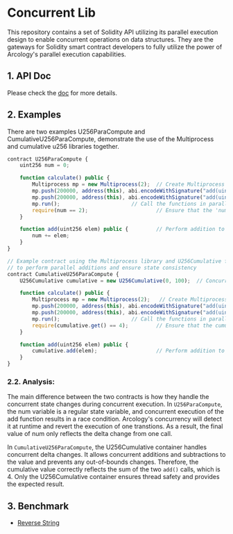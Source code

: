 # Concurrent Lib 
This repository contains a set of Solidity API utilizing its parallel execution design to enable concurrent operations on data structures. They are the gateways for Solidity smart contract developers to fully utilize the power of Arcology's parallel execution capabilities.

## 1. API Doc
Please check the [doc](https://doc.arcology.network/concurrent-programming-guide/) for more details.

## 2. Examples

There are two examples  U256ParaCompute and CumulativeU256ParaCompute, demonstrate the use of the Multiprocess and cumulative u256 libraries together.

```js
contract U256ParaCompute {
    uint256 num = 0;

    function calculate() public {     
        Multiprocess mp = new Multiprocess(2);  // Create Multiprocess instance with 2 threads
        mp.push(200000, address(this), abi.encodeWithSignature("add(uint256)", 2)); 
        mp.push(200000, address(this), abi.encodeWithSignature("add(uint256)", 2));
        mp.run(); 			            // Call the functions in parallel
        require(num == 2);                      // Ensure that the 'num' variable is 2
    }

    function add(uint256 elem) public {         // Perform addition to the 'num' variable
        num += elem;
    }  
}
```
```js
// Example contract using the Multiprocess library and U256Cumulative for cumulative operations
// to perform parallel additions and ensure state consistency
contract CumulativeU256ParaCompute {
    U256Cumulative cumulative = new U256Cumulative(0, 100);  // Concurrent uint256

    function calculate() public {       
        Multiprocess mp = new Multiprocess(2);   // Create Multiprocess instance with 2 threads
        mp.push(200000, address(this), abi.encodeWithSignature("add(uint256)", 2));     
        mp.push(200000, address(this), abi.encodeWithSignature("add(uint256)", 2));   
        mp.run();   					// Call the functions in parallel
        require(cumulative.get() == 4);         // Ensure that the cumulative value is 4
    }

    function add(uint256 elem) public { 
        cumulative.add(elem);                   // Perform addition to the variable
    }  
}
```

###  2.2. Analysis:

The main difference between the two contracts is how they handle the concurrent state changes during concurrent execution. In `U256ParaCompute`, the num variable is a regular state variable, and concurrent execution of the add function results in a race condition. Arcology's concurrency will detect it at runtime and revert the execution of one transtions. As a result, the final value of num only reflects the delta change from one call.

In `CumulativeU256ParaCompute`, the U256Cumulative container handles concurrent delta changes. It allows concurrent additions and subtractions to the value and prevents any out-of-bounds changes. Therefore, the cumulative value correctly reflects the sum of the two `add()` calls, which is 4. Only the U256Cumulative container ensures thread safety and provides the expected result.

##  3. Benchmark
- [Reverse String](https://doc.arcology.network/concurrent-programming-guide/benchmark/reverse-string)
